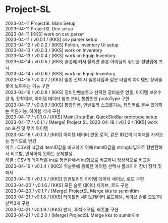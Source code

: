 # Project-SL
2023-04-11 ProjectSL Main Setup</br>
2023-04-11 ProjectSL Dev setup</br>
2023-04-11 [KKS] work on csv parser</br>
2023-04-11 / v0.0.1 / [KKS] csv parser setup</br>
2023-04-12 / v0.0.2 / [KKS] Potion, Inventory Ui setup</br>
2023-04-13 / v0.0.3 / [KKS] work on Inventory</br>
2023-04-13 / v0.0.4 / [KKS] work on Equip Inventory</br>
2023-04-14 / v0.0.5 / [KKS] 슬롯에 커서 올리면 슬롯 아이템의 정보를 설명탭에 표시</br>
2023-04-14 / v0.0.6 / [KKS] work on Equip Inventory</br>
2023-04-15 / v0.0.7 / [KKS] 슬롯 선택 시 슬롯타입과 같은 타입의 아이템만 장비슬롯에 보여주는 기능 구현</br>
2023-04-16 / v0.0.8 / [KKS] 장비인벤슬롯과 선택한 장비슬롯 연동, 아이템 보유수량 및 장착여부, 아이템 데이터 참조 분리, 통합인벤 protoType 구현</br>
2023-04-17 / v0.0.9 / [KKS] 통합인벤, 인벤토리 스크롤기능, 타입별로 볼수 있게하는 버튼기능, 아이템 삭제 구현</br>
2023-04-17 / v0.1.0 / [KKS] MainUi statBar, QuickSlotBar prototype setup</br>
2023-04-17 / v0.1.1 / [Merge] Project SL
2023-04-18 / v0.1.2 / [KKS] work on 포션 및 무기 아이템</br>
2023-04-18 / v0.1.3 / [KKS] 아이템 데이터 연동 로직, 같은 ID값의 데이터를 가져오는 방식으로 변경</br>
                        이슈 : CSV의 id값과 itemID값을 비교하기 위해 itemID값을 string타입으로 형변환해서 비교함, 인식하지 못하는 문제발생</br>
                        해결 : CSV의 데이터를 int로 형변환해서 int형으로 비교하니 정상적으로 비교됨</br>
2023-04-19 / v0.1.4 / [KKS] 퀵슬롯에 등록한 아이템 선택시 플레이어 장비 장착 및 해제</br>
2023-04-19 / v0.1.5 / [KKS] 인벤토리의 아이템 데이터 세이브, 로드 구현</br>
2023-04-20 / v0.1.6 / [KKS] 모든 슬롯 데이터 세이브, 로드 구현</br>
2023-04-20 / v0.1.7 / [Merge] ProjectSL Merge kks to suminKim</br>
2023-04-21 / v0.1.8 / [KKS] 타이틀씬 세이브데이터 로드패널, 세이브 슬롯 오토1개 선택3개 구현</br>
2023-04-21 / v0.1.9 / [KKS] 반지, 투척소모품, 화톳불 구현</br>
2023-04-21 / v0.2.0 / [Merge] ProjectSL Merge kks to suminKim</br>
